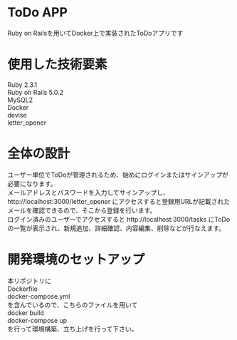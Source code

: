 # ToDo APP

Ruby on Railsを用いてDocker上で実装されたToDoアプリです

# 使用した技術要素

Ruby 2.3.1<br>
Ruby on Rails 5.0.2<br>
MySQL2<br>
Docker<br>
devise<br>
letter_opener<br>

# 全体の設計

ユーザー単位でToDoが管理されるため、始めにログインまたはサインアップが必要になります。<br>
メールアドレスとパスワードを入力してサインアップし、 http://localhost:3000/letter_opener にアクセスすると登録用URLが記載されたメールを確認できるので、そこから登録を行います。<br>
ログイン済みのユーザーでアクセスすると http://localhost:3000/tasks にToDoの一覧が表示され、新規追加、詳細確認、内容編集、削除などが行なえます。

# 開発環境のセットアップ

本リポジトリに<br>
Dockerfile<br>
docker-compose.yml<br>
を含んでいるので、こちらのファイルを用いて<br>
docker build<br>
docker-compose up<br>
を行って環境構築、立ち上げを行って下さい。